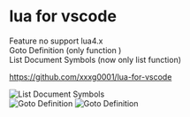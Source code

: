 # lua for vscode


Feature
no support lua4.x  
Goto Definition (only function )  
List Document Symbols (now only list function)  

https://github.com/xxxg0001/lua-for-vscode

![List Document Symbols](https://raw.githubusercontent.com/xxxg0001/lua-for-vscode/master/screenshot/screenshot1.png)  
![Goto Definition](https://raw.githubusercontent.com/xxxg0001/lua-for-vscode/master/screenshot/screenshot2.png)
![Goto Definition](https://raw.githubusercontent.com/xxxg0001/lua-for-vscode/master/screenshot/screenshot3.png)    

